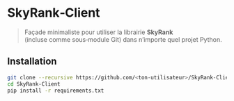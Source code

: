 # SkyRank‑Client

> Façade minimaliste pour utiliser la librairie **SkyRank**  
> (incluse comme sous‑module Git) dans n’importe quel projet Python.

## Installation

```bash
git clone --recursive https://github.com/<ton-utilisateur>/SkyRank-Client.git
cd SkyRank-Client
pip install -r requirements.txt
